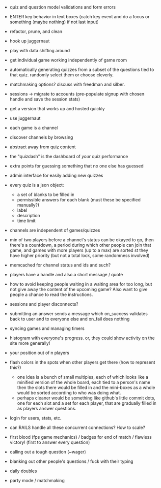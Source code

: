 - quiz and question model validations and form errors
- ENTER key behavior in text boxes (catch key event and do a focus or something (maybe nothing) if not last input)

- refactor, prune, and clean

- hook up juggernaut
- play with data shifting around
- get individual game working independently of game room

- automatically generating quizzes from a subset of the questions tied to that quiz. randomly select them or choose cleverly.
- matchmaking options? discuss with freedman and silber.
- sessions -> migrate to accounts (pre-populate signup with chosen handle and save the session stats)

- get a version that works up and hosted quickly
- use juggernaut
- each game is a channel
- discover channels by browsing
- abstract away from quiz content
- the "quizdash" is the dashboard of _your_ quiz performance
- extra points for guessing something that no one else has guessed
- admin interface for easily adding new quizzes
- every quiz is a json object:
 	- a set of blanks to be filled in
	- permissible answers for each blank (must these be specified manually?)
	- label
	- description
	- time limit
- channels are independent of games/quizzes
- min of two players before a channel's status can be okayed to go, then there's a countdown, a period during which other people can join that game, and games with more players (up to a max) are sorted st they have higher priority (but not a total lock, some randomness involved)
- memcached for channel status and ids and such?
- players have a handle and also a short message / quote
- how to avoid keeping people waiting in a waiting area for too long, but not give away the content of the upcoming game? Also want to give people a chance to read the instructions.
- sessions and player disconnects?
- submitting an answer sends a message which on_success validates back to user and to everyone else and on_fail does nothing
- syncing games and managing timers
- histogram with everyone's progress. or, they could show activity on the site more generally!
- your position out of n players
- flash colors in the spots when other players get there (how to represent this?)
	- one idea is a bunch of small multiples, each of which looks like a minified version of the whole board, each tied to a person's name then the slots there would be filled in and the mini-boxes as a whole would be sorted according to who was doing what.
	- perhaps cleaner would be something like github's little commit dots, one for each slot and a set for each player, that are gradually filled in as players answer questions.
- login for users, stats, etc.
- can RAILS handle all these concurrent connections? How to scale?
- first blood (fps game mechanics) / badges for end of match / flawless victory! (first to answer every question)
- calling out a tough question (~wager)
- blanking out other people's questions / fuck with their typing
- daily doubles
- party mode / matchmaking